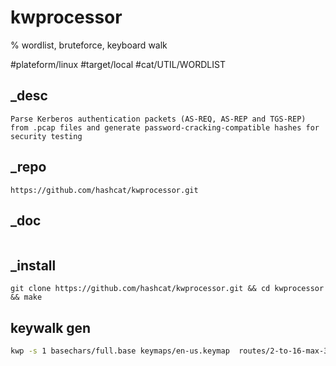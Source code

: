 # kwprocessor
% wordlist, bruteforce, keyboard walk

#plateform/linux #target/local #cat/UTIL/WORDLIST
## _desc
```
Parse Kerberos authentication packets (AS-REQ, AS-REP and TGS-REP) from .pcap files and generate password-cracking-compatible hashes for security testing
```

## _repo
```
https://github.com/hashcat/kwprocessor.git
```

## _doc
```
```

## _install
```
git clone https://github.com/hashcat/kwprocessor.git && cd kwprocessor && make
```


## keywalk gen
```bash
kwp -s 1 basechars/full.base keymaps/en-us.keymap  routes/2-to-16-max-3-direction-changes.route  <file.txt>
```